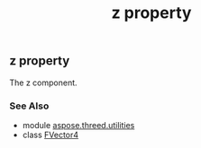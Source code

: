 ﻿---
title: z property
second_title: Aspose.3D for Python via .NET API References
description: 
type: docs
weight: 60
url: /python-net/aspose.threed.utilities/fvector4/z/
is_root: false
---

## z property


The z component.

### See Also
* module [aspose.threed.utilities](../../)
* class [FVector4](/3d/python-net/aspose.threed.utilities/fvector4)
